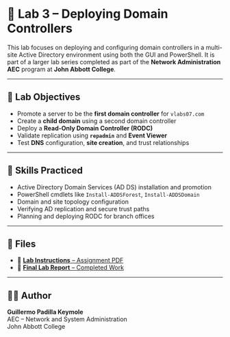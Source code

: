 # 🧪 Lab 3 – Deploying Domain Controllers

This lab focuses on deploying and configuring domain controllers in a multi-site Active Directory environment using both the GUI and PowerShell. It is part of a larger lab series completed as part of the **Network Administration AEC** program at **John Abbott College**.

---

## 🧭 Lab Objectives

- Promote a server to be the **first domain controller** for `vlabs07.com`
- Create a **child domain** using a second domain controller
- Deploy a **Read-Only Domain Controller (RODC)**
- Validate replication using **`repadmin`** and **Event Viewer**
- Test **DNS** configuration, **site creation**, and trust relationships

---

## 🔧 Skills Practiced

- Active Directory Domain Services (AD DS) installation and promotion
- PowerShell cmdlets like `Install-ADDSForest`, `Install-ADDSDomain`
- Domain and site topology configuration
- Verifying AD replication and secure trust paths
- Planning and deploying RODC for branch offices

---

## 📄 Files

- 📘 [**Lab Instructions** – Assignment PDF](./Lab%203%20-%20Deploying%20Domain%20Controllers.pdf)
- 📝 [**Final Lab Report** – Completed Work](./Lab3_GuillermoPadillaKeymole_Deploying_Domain_Controllers.pdf)

---

## 👨‍💻 Author

**Guillermo Padilla Keymole**  
AEC – Network and System Administration  
John Abbott College
